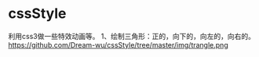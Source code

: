 # cssStyle
利用css3做一些特效动画等。
1、绘制三角形：正的，向下的，向左的，向右的。
https://github.com/Dream-wu/cssStyle/tree/master/img/trangle.png
